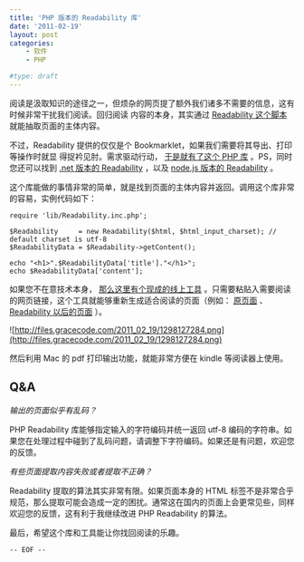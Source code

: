 ```yaml
---
title: 'PHP 版本的 Readability 库'
date: '2011-02-19'
layout: post
categories:
    - 软件
    - PHP

#type: draft
---
```


阅读是汲取知识的途径之一，但烦杂的网页提了额外我们诸多不需要的信息，这有时候非常干扰我们阅读。回归阅读 内容的本身，其实通过 [Readability 这个脚本](http://code.google.com/p/arc90labs-readability/)  就能抽取页面的主体内容。

不过，Readability 提供的仅仅是个 Bookmarklet，如果我们需要将其导出、打印等操作时就显 得捉衿见肘。需求驱动行动， [于是就有了这个 PHP 库](https://github.com/feelinglucky/php-readability) 。PS，同时您还可以找到  [.net 版本的 Readability](http://blog.zhaojie.me/2010/11/readability-runs-on-dotnet.html) ，以及  [node.js 版本的 Readability](https://github.com/arrix/node-readability/) 。

这个库能做的事情非常的简单，就是找到页面的主体内容并返回。调用这个库非常的容易，实例代码如下：

```
require 'lib/Readability.inc.php';

$Readability     = new Readability($html, $html_input_charset); // default charset is utf-8
$ReadabilityData = $Readability->getContent();

echo "<h1>".$ReadabilityData['title']."</h1>";
echo $ReadabilityData['content'];
```

如果您不在意技术本身， [那么这里有个现成的线上工具](http://graceco.de/readability/) 。只需要粘贴入需要阅读的网页链接，这个工具就能够重新生成适合阅读的页面（例如：  [原页面](http://www.ifanr.com/34619) 、 [Readability 以后的页面](http://graceco.de/readability/?url=http%3A%2F%2Fwww.ifanr.com%2F34619) ）。

![http://files.gracecode.com/2011_02_19/1298127284.png](http://files.gracecode.com/2011_02_19/1298127284.png)

然后利用 Mac 的 pdf 打印输出功能，就能非常方便在 kindle 等阅读器上使用。


## Q&A

*输出的页面似乎有乱码？*

PHP Readability 库能够指定输入的字符编码并统一返回 utf-8 编码的字符串。如果您在处理过程中碰到了乱码问题，请调整下字符编码。如果还是有问题，欢迎您的反馈。

*有些页面提取内容失败或者提取不正确？*

Readability 提取的算法其实非常有限。如果页面本身的 HTML 标签不是非常合乎规范，那么提取可能会造成一定的困扰。通常这在国内的页面上会更常见些，同样欢迎您的反馈，这有利于我继续改进 PHP Readability 的算法。

最后，希望这个库和工具能让你找回阅读的乐趣。

`-- EOF --`
